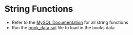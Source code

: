 # String Functions
- Refer to the [MySQL Documentation](https://dev.mysql.com/doc/refman/8.0/en/string-functions.html) for all string functions
- Run the [book_data.sql](https://github.com/ndomah/MySQL-Bootcamp-Go-from-SQL-Beginner-to-Expert/blob/main/5.%20String%20Functions/book_data.sql) file to load in the books data
